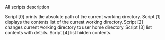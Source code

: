  All scripts description 

Script [0] prints the absolute path of the current working directory.
Script [1] displays the contents list of the current working directory.
Script [2] changes current working directory to user home directory.
Script [3] list contents with details.
Script [4] list hidden contents.

